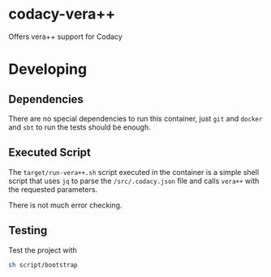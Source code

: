 # codacy-vera++

Offers vera++ support for Codacy


# Developing

## Dependencies

There are no special dependencies to run this container, just `git` and `docker`
and `sbt` to run the tests should be enough.


## Executed Script

The `target/run-vera++.sh` script executed in the container is a simple shell
script that uses `jq` to parse the `/src/.codacy.json` file and calls `vera++`
with the requested parameters.

There is not much error checking.


## Testing

Test the project with

```bash
sh script/bootstrap
```
